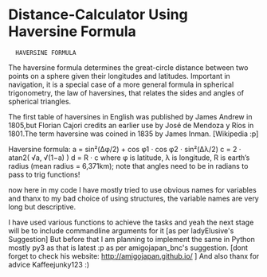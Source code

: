 # Distance-Calculator Using Haversine Formula
      HAVERSINE FORMULA
The haversine formula determines the great-circle distance between two points on a sphere given their longitudes and latitudes. Important in navigation, it is a special case of a more general formula in spherical trigonometry, the law of haversines, that relates the sides and angles of spherical triangles.

The first table of haversines in English was published by James Andrew in 1805,but Florian Cajori credits an earlier use by José de Mendoza y Ríos in 1801.The term haversine was coined in 1835 by James Inman.
[Wikipedia :p]


Haversine
formula: 	a = sin²(Δφ/2) + cos φ1 ⋅ cos φ2 ⋅ sin²(Δλ/2)
c = 2 ⋅ atan2( √a, √(1−a) )
d = R ⋅ c
where 	φ is latitude, λ is longitude, R is earth’s radius (mean radius = 6,371km);
note that angles need to be in radians to pass to trig functions!

now here in my code I have mostly tried to use obvious names for variables and thanx to my bad choice of using structures, the variable names are very long but descriptive.

I have used various functions to achieve the tasks and yeah the next stage will be to include commandline arguments for it [as per ladyElusive's Suggestion]
But before that I am planning to implement the same in Python mostly py3 as that is latest :p as per amigojapan_bnc's suggestion.
[dont forget to check his website:  http://amigojapan.github.io/ ]
And also thanx for advice Kaffeejunky123 :)
